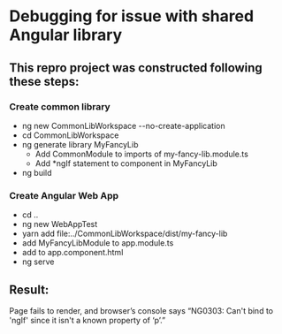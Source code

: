 # Debugging for issue with shared Angular library


## This repro project was constructed following these steps:


### Create common library

- ng new CommonLibWorkspace --no-create-application
- cd CommonLibWorkspace
- ng generate library MyFancyLib
	- Add CommonModule to imports of my-fancy-lib.module.ts
	- Add *ngIf statement to component in MyFancyLib
- ng build

### Create Angular Web App

- cd ..
- ng new WebAppTest
- yarn add file:../CommonLibWorkspace/dist/my-fancy-lib
- add MyFancyLibModule to app.module.ts
- add <lib-MyFancyLib></lib-MyFancyLib> to app.component.html
- ng serve

## Result:

Page fails to render, and browser’s console says “NG0303: Can't bind to 'ngIf' since it isn't a known property of ‘p’.”

